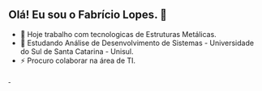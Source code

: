 ## Olá! Eu sou o Fabrício Lopes. 👋

- 🔭 Hoje trabalho com tecnologicas de Estruturas Metálicas.
- 🌱 Estudando Análise de Desenvolvimento de Sistemas - Universidade do Sul de Santa Catarina - Unisul.
- ⚡ Procuro colaborar na área de TI. 

<div>
<a href="https::/github.com/Fabrici0Lopes">
<img heigth="1800em" scr="https://github-readme-stats.vercel.app/api?username=Fabrici0Lopes&show_icons=true&theme=dark&include_all_commits=true&count_private-true"/> 
<img heigth="1800em" scr="https://github-readme-stats.vercel.app/api/top-langs/?username=Fabrici0LOpes&layout=compact&langs_count=16&theme=dark"/>
<div>
